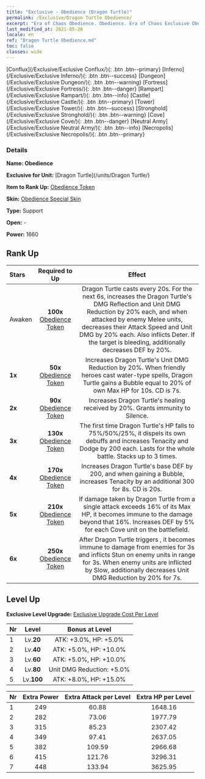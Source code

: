 ```yaml
---
title: "Exclusive - Obedience (Dragon Turtle)"
permalink: /Exclusive/Dragon Turtle Obedience/
excerpt: "Era of Chaos Obedience. Obedience. Era of Chaos Exclusive Obedience. Dragon Turtle Exclusive."
last_modified_at: 2021-05-28
locale: en
ref: "Dragon Turtle Obedience.md"
toc: false
classes: wide
---
```

 [Conflux](/Exclusive/Exclusive Conflux/){: .btn .btn--primary} [Inferno](/Exclusive/Exclusive Inferno/){: .btn .btn--success} [Dungeon](/Exclusive/Exclusive Dungeon/){: .btn .btn--warning} [Fortress](/Exclusive/Exclusive Fortress/){: .btn .btn--danger} [Rampart](/Exclusive/Exclusive Rampart/){: .btn .btn--info} [Castle](/Exclusive/Exclusive Castle/){: .btn .btn--primary} [Tower](/Exclusive/Exclusive Tower/){: .btn .btn--success} [Stronghold](/Exclusive/Exclusive Stronghold/){: .btn .btn--warning} [Cove](/Exclusive/Exclusive Cove/){: .btn .btn--danger} [Neutral Army](/Exclusive/Exclusive Neutral Army/){: .btn .btn--info} [Necropolis](/Exclusive/Exclusive Necropolis/){: .btn .btn--primary} 

### Details
 **Name: Obedience** 

 **Exclusive for Unit:** [Dragon Turtle](/units/Dragon Turtle/) 

 **Item to Rank Up:** [Obedience Token](/Items/con_1005/)

 **Skin:** [Obedience Special Skin](/Items/con_673/)

 **Type:** Support

 **Open:** -

 **Power:** 1660

## Rank Up

  |     Stars    |  Required to Up | Effect |
  |:-------------|:---------------:|:---------------:|
  |  Awaken  | **100x** [Obedience Token](/Items/con_1005/) | <Shield Shell> Dragon Turtle casts <Shield Shell> every 20s. For the next 6s, increases the Dragon Turtle's DMG Reflection and Unit DMG Reduction by 20% each, and when attacked by enemy Melee units, decreases their Attack Speed and Unit DMG by 20% each. Also inflicts Deter. If the target is bleeding, additionally decreases DEF by 20%. |
  | **1x** <i class="fas fa-star"/> | **50x** [Obedience Token](/Items/con_1005/) | Increases Dragon Turtle's Unit DMG Reduction by 20%. When friendly heroes cast water-type spells, Dragon Turtle gains a Bubble equal to 20% of own Max HP for 10s. CD is 7s. |
  | **2x** <i class="fas fa-star"/> | **90x** [Obedience Token](/Items/con_1005/) | Increases Dragon Turtle's healing received by 20%. Grants immunity to Silence. |
  | **3x** <i class="fas fa-star"/> | **130x** [Obedience Token](/Items/con_1005/) | <Abyssal Rite> The first time Dragon Turtle's HP falls to 75%/50%/25%, it dispels its own debuffs and increases Tenacity and Dodge by 200 each. Lasts for the whole battle. Stacks up to 3 times. |
  | **4x** <i class="fas fa-star"/> | **170x** [Obedience Token](/Items/con_1005/) | Increases Dragon Turtle's base DEF by 200, and when gaining a Bubble, increases Tenacity by an additional 300 for 8s. CD is 20s. |
  | **5x** <i class="fas fa-star"/> | **210x** [Obedience Token](/Items/con_1005/) | If damage taken by Dragon Turtle from a single attack exceeds 16% of its Max HP, it becomes immune to the damage beyond that 16%. Increases DEF by 5% for each Cove unit on the battlefield. |
  | **6x** <i class="fas fa-star"/> | **250x** [Obedience Token](/Items/con_1005/) | <Tidal Shock> After Dragon Turtle triggers <Abyssal Rite>, it becomes immune to damage from enemies for 3s and inflicts Stun on enemy units in range for 3s. When enemy units are inflicted by Slow, additionally decreases Unit DMG Reduction by 20% for 7s. |


## Level Up
 **Exclusive Level Upgrade:** [Exclusive Upgrade Cost Per Level](/Exclusive/ExclusiveUpgradeCostPerLevel/)

  |  Nr  |   Level  | Bonus at Level |
  |:-----|:--------:|:--------------:|
  | 1 | Lv.**20** | ATK: +3.0%, HP: +5.0% |
  | 2 | Lv.**40** | ATK: +5.0%, HP: +10.0% |
  | 3 | Lv.**60** | ATK: +5.0%, HP: +10.0% |
  | 4 | Lv.**80** | Unit DMG Reduction: +5.0% |
  | 5 | Lv.**100** | ATK: +8.0%, HP: +15.0% |


  |  Nr  |  Extra Power | Extra Attack per Level | Extra HP per Level |
  |:-----|:--------:|:--------:|:--------:|
  | 1 | 249 | 60.88 | 1648.16 |
  | 2 | 282 | 73.06 | 1977.79 |
  | 3 | 315 | 85.23 | 2307.42 |
  | 4 | 349 | 97.41 | 2637.05 |
  | 5 | 382 | 109.59 | 2966.68 |
  | 6 | 415 | 121.76 | 3296.31 |
  | 7 | 448 | 133.94 | 3625.95 |


